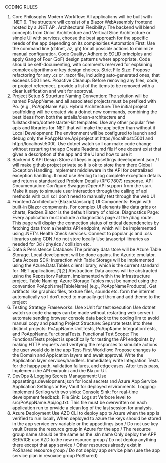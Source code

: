 CODING RULES

1. Core Philosophy
Modern Workflow: All applications will be built with .NET 9. The structure will consist of a Blazor WebAssembly frontend hosted by a .NET API.
Architectural Flexibility: The backend will blend concepts from Onion Architecture and Vertical Slice Architecture or simple UI with services, choose the best approach for the specific needs of the app depending on its complexities
Automation First: Use the command line (dotnet, az, gh) for all possible actions to minimize manual configuration.
Code Quality: Adhere to SOLID principles and apply Gang of Four (GoF) design patterns where appropriate. Code should be self-documenting, with comments reserved for explaining complex algorithms or key design choices.
Strict File Size: Propose refactoring for any .cs or .razor file, including auto-generated ones, that exceeds 500 lines.
Proactive Cleanup: Before removing any files, code, or project references, provide a list of the items to be removed with a clear justification and wait for approval.
2. Project Setup & Structure
Naming Convention: The solution will be named PoAppName, and all associated projects must be prefixed with Po. (e.g., PoAppName.Api).
Hybrid Architecture: The initial project scaffolding will be created via a dotnet new commands, combining the best ideas from both the ardalis/clean-architecture and fullstackhero/dotnet-starter-kit templates.
Use any other popular free apis and libraries for .NET that will make the app better than without it
Local Development: The environment will be configured to launch and debug only the PoAppName.Api project at https://localhost:5001 and http://localhost:5000.
Use dotnet watch so I can make code change without restarting the app 
Create Readme.md file if one doesnt exist that gives a description of the app and the UI and how to use it
3. Backend & API Design
Store all keys in appsettings.development.json / I will make github project private so it is ok to store them there
Global Exception Handling: Implement middleware in the API for centralized exception handling. It must use Serilog to log complete exception details and return a standardized Problem Details (RFC 7807) response.
API Documentation: Configure Swagger/OpenAPI support from the start
Make it easy to simulate user interaction through the calling of api methods with curl so I don’t need to manually test through the web UI
4. Frontend Architecture (Blazor/Javscript)
UI Components: Begin with built-in Blazor components. For complex UI elements like data grids or charts, Radzen.Blazor is the default library of choice.
Diagnostics Page: Every application must include a diagnostics page at the /diag route. This page will display the connection status of critical dependencies by fetching data from a /healthz API endpoint, which will be implemented using .NET's Health Check services.
Connect to popular .js and .css libraries using CDN / do not store locally
Use javascript libraries as needed for 3d / physics / collision etc.
5. Data & Persistence
Database: The primary data store will be Azure Table Storage. Local development will be done against the Azurite emulator.
Data Access SDK: Interaction with Table Storage will be implemented using the Azure.Data.Tables client library, which is the current standard for .NET applications.[1][2]
Abstraction: Data access will be abstracted using the Repository Pattern, implemented within the Infrastructure project.
Table Naming: Azure Storage Tables must be named using the convention PoAppName[TableName] (e.g., PoAppNameProducts).
Get artifacts like graphics files, texture files, sounds etc. form the internet automatically so I don’t need to manually get them and add theme to the project
6. Testing Strategy
Frameworks: Use xUnit for test execution
Use dotnet watch so code changes can be made without restarting web server / automate sending browser console data back to the coding llm to avoid manual copy and pasting
Project Structure: Separate tests into three distinct projects: PoAppName.UnitTests, PoAppName.IntegrationTests, and PoAppName.FunctionalTests.
Functional Test Scope: The FunctionalTests project is specifically for testing the API endpoints by making HTTP requests and verifying the responses to simulate actions the user would do in the app
Test-First Workflow:
Propose changes to the Domain and Application layers and await approval.
Write the Application layer services/handlers.
Immediately write Integration Tests for the happy path, validation failures, and edge cases.
After tests pass, implement the API endpoint and the Blazor UI.
7. DevOps & Logging
Secrets Management: Use appsettings.development.json for local secrets and Azure App Service Application Settings or Key Vault for deployed environments.
Logging: Implement Serilog with two sinks:
Console Sink: For real-time development feedback.
File Sink: Logs at Verbose level to src/PoAppName.Api/log.txt. This file must be overwritten on each application run to provide a clean log of the last session for analysis.
8. Azure Deployment
Use AZD CLI to deploy app to Azure when the app is verified to run locally
When deployed to azure the keys should be stored in the app service env variable or the appsettings.json / Do not use key vault
Create the resource group in Azure for the app / The resource group name should be the same as the .sln name
Only deploy the APP SERVICE use AZD to the new resource group / Do not deploy anything there except that app service / Other resources already exist in PoShared resource group / Do not deploy app service plan (use the app service plan in resource group PoShared)


